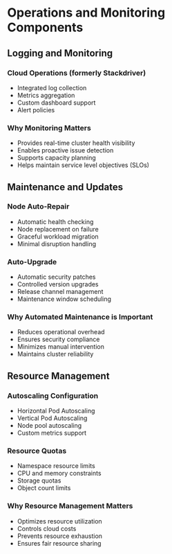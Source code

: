 # Operations and Monitoring Components

## Logging and Monitoring 

### Cloud Operations (formerly Stackdriver)
- Integrated log collection
- Metrics aggregation
- Custom dashboard support
- Alert policies

### Why Monitoring Matters
- Provides real-time cluster health visibility
- Enables proactive issue detection
- Supports capacity planning
- Helps maintain service level objectives (SLOs)

## Maintenance and Updates

### Node Auto-Repair
- Automatic health checking
- Node replacement on failure
- Graceful workload migration
- Minimal disruption handling

### Auto-Upgrade
- Automatic security patches
- Controlled version upgrades
- Release channel management
- Maintenance window scheduling

### Why Automated Maintenance is Important
- Reduces operational overhead
- Ensures security compliance
- Minimizes manual intervention
- Maintains cluster reliability

## Resource Management

### Autoscaling Configuration
- Horizontal Pod Autoscaling
- Vertical Pod Autoscaling
- Node pool autoscaling
- Custom metrics support

### Resource Quotas
- Namespace resource limits
- CPU and memory constraints
- Storage quotas
- Object count limits

### Why Resource Management Matters
- Optimizes resource utilization
- Controls cloud costs
- Prevents resource exhaustion
- Ensures fair resource sharing